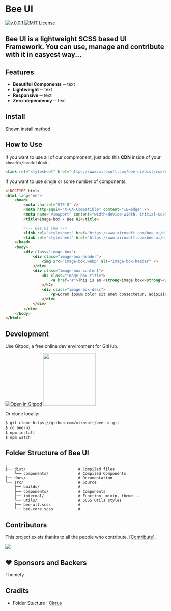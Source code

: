 # **Bee UI**

[![v.0.0.1](https://img.shields.io/badge/Bee%20UI-0.0.1-blue.svg)](https://github.com/xirosoft/bee-ui)
[![MIT License](https://img.shields.io/badge/license-MIT-orange.svg)](https://opensource.org/licenses/MIT)

## **Bee UI** is a lightweight **SCSS** based UI Framework. You can use, manage and contribute with it in easyest way...

## Features

-   **Beautiful Components** ─ text
-   **Lightweight** ─ text
-   **Responsive** ─ text
-   **Zero-dependency** ─ text

## Install

Shown install method

## How to Use

If you want to use all of our compmonent, just add this **CDN** inside of your `<head></head>` block.

```html
<link rel="stylesheet" href="https://www.xirosoft.com/bee-ui/dist/css/bee-ui.all.min.css" />
```

If you want to use single or some number of components.

```html
<!DOCTYPE html>
<html lang="en">
    <head>
        <meta charset="UTF-8" />
        <meta http-equiv="X-UA-Compatible" content="IE=edge" />
        <meta name="viewport" content="width=device-width, initial-scale=1.0" />
        <title>Image-box - Bee UI</title>

        <!-- Bee UI CDN -->
        <link rel="stylesheet" href="https://www.xirosoft.com/bee-ui/dist/css/beeui.all.min.css" />
        <link rel="stylesheet" href="https://www.xirosoft.com/bee-ui/dist/css/components/image-box.css" />
    </head>
    <body>
        <div class="image-box">
            <div class="image-box-header">
                <img src="image-box.webp" alt="image-box-header" />
            </div>
            <div class="image-box-content">
                <h2 class="image-box-title">
                    <a href="#">This is an <strong>image box</strong></a>
                </h2>
                <div class="image-box-desc">
                    <p>Lorem ipsum dolor sit amet consectetur, adipisicing elit. Accusamus, debitis!</p>
                </div>
            </div>
        </div>
    </body>
</html>
```

## Development

Use Gitpod, a free online dev environment for GitHub.

[![Open in Gitpod](https://gitpod.io/button/open-in-gitpod.svg)](https://gitpod.io/#https://github.com/xirosoft/bee-ui)
[<img src="https://svgshare.com/i/pKC.svg" width="165px">](https://vscode.dev/github/xirosoft/bee-ui)


Or clone locally:

```bash
$ git clone https://github.com/xirosoft/bee-ui.git
$ cd bee-ui
$ npm install
$ npm watch
```

## Folder Structure of **Bee UI**

    .
    ├── dist/                       # Compiled files
        └── components/             # Compiled Components
    ├── docs/                       # Documentation
    └── src/                        # Source
        ├── builds/                 #
        ├── components/             # Components
        ├── internal/               # Function, mixin, theme...
        └── utils/                  # SCSS Utils styles
        ├── bee-all.scss            #
        └── bee-core.scss           #


## Contributors

This project exists thanks to all the people who contribute. [[Contribute](CONTRIBUTING.md)].

[<img src="https://contrib.rocks/image?repo=veler/DevToys">](https://github.com/xirosoft/bee-ui/graphs/contributors)


## ❤️ Sponsors and Backers

Themefy

## Cradits

-   Folder Stucture : [Cirrus](https://github.com/Spiderpig86/Cirrus)
